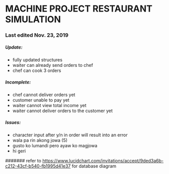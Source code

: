 # MACHINE PROJECT RESTAURANT SIMULATION
### Last edited Nov. 23, 2019
##### Update:
* fully updated structures
* waiter can already send orders to chef 
* chef can cook 3 orders

##### Incomplete:
* chef cannot deliver orders yet
* customer unable to pay yet 
* waiter cannot view total income yet
* waiter cannot deliver orders to the customer yet

##### Issues:
* character input after y/n in order will result into an error
* wala pa rin akong jowa (5)
* gusto ko lumandi pero ayaw ko magjowa 
* hi geri 
 

####### refer to https://www.lucidchart.com/invitations/accept/9ded3a6b-c212-43cf-b540-fb1995d41e37 for database diagram